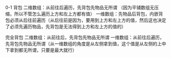 0-1 背包
二维数组：从前往后遍历，先背包先物品无所谓 （因为平铺数组无压缩，所以不管怎么遍历上方和左上方都有值）
一维数组：先物品后背包，内嵌背包必须从后往前遍历（从后往前是因为，要用到上方和左上方的值，然后这也决定了必须先遍历物品，先背包是无法得到上方和左上方的值的）

完全背包
二维数组：从前往后，先背包先物品无所谓
一维数组：从前往后遍历，先背包先物品无所谓（从一维数组的角度是从左侧拿到值，这个值是从左侧的上中下拿到都无所谓，只要是最大就行）